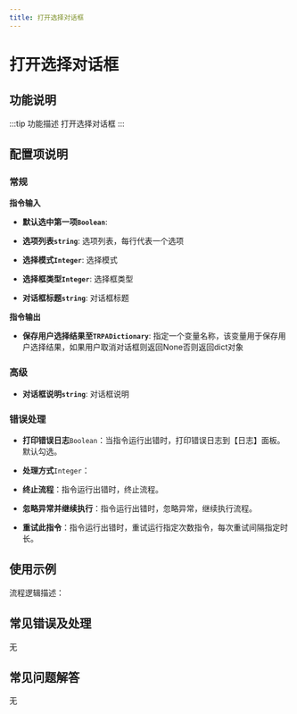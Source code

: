 ```yaml
---
title: 打开选择对话框
---
```


# 打开选择对话框

## 功能说明

:::tip 功能描述
打开选择对话框
:::

## 配置项说明

### 常规

**指令输入**

- **默认选中第一项`Boolean`**: 

- **选项列表`string`**: 选项列表，每行代表一个选项

- **选择模式`Integer`**: 选择模式

- **选择框类型`Integer`**: 选择框类型

- **对话框标题`string`**: 对话框标题


**指令输出**

- **保存用户选择结果至`TRPADictionary`**: 指定一个变量名称，该变量用于保存用户选择结果，如果用户取消对话框则返回None否则返回dict对象

### 高级

- **对话框说明`string`**: 对话框说明

### 错误处理

- **打印错误日志**`Boolean`：当指令运行出错时，打印错误日志到【日志】面板。默认勾选。

- **处理方式**`Integer`：

 - **终止流程**：指令运行出错时，终止流程。

 - **忽略异常并继续执行**：指令运行出错时，忽略异常，继续执行流程。

 - **重试此指令**：指令运行出错时，重试运行指定次数指令，每次重试间隔指定时长。

## 使用示例

流程逻辑描述：

## 常见错误及处理

无

## 常见问题解答

无

